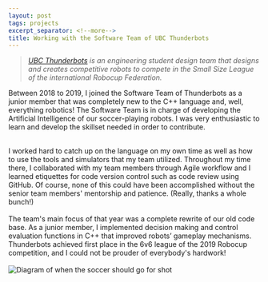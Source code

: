 ```yaml
---
layout: post
tags: projects
excerpt_separator: <!--more-->
title: Working with the Software Team of UBC Thunderbots
---
```


<blockquote>
<i><a href="https://www.ubcthunderbots.ca/">UBC Thunderbots</a> is an engineering student design team that designs and creates competitive robots to compete in the Small Size League of the international Robocup Federation.</i>
</blockquote>

Between 2018 to 2019, I joined the Software Team of Thunderbots as a junior member that was completely new to the C++ language and, well, everything robotics! The Software Team is in charge of developing the Artificial Intelligence of our soccer-playing robots. I was very enthusiastic to learn and develop the skillset needed in order to contribute.<br />
<br /> 
<!--more-->
I worked hard to catch up on the language on my own time as well as how to use the tools and simulators that my team utilized. Throughout my time there, I collaborated with my team members through Agile workflow and I learned etiquettes for code version control such as code review using GitHub. Of course, none of this could have been accomplished without the senior team members' mentorship and patience. (Really, thanks a whole bunch!)<br />
<br /> 
The team's main focus of that year was a complete rewrite of our old code base. As a junior member, I implemented decision making and control evaluation functions in C++ that improved robots’ gameplay mechanisms. Thunderbots achieved first place in the 6v6 league of the 2019 Robocup competition, and I could not be prouder of everybody's hardwork!<br />
<br />
<img src="images/soccershot.PNG" alt="Diagram of when the soccer should go for shot"/>
